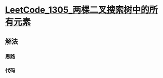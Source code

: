 # [LeetCode_1305_两棵二叉搜索树中的所有元素](https://leetcode-cn.com/problems/all-elements-in-two-binary-search-trees/)
## 解法
### 思路

### 代码
```java

```